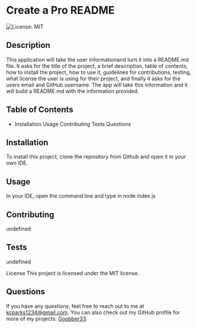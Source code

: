 # Create a Pro README

![License: MIT](https://img.shields.io/badge/License-MIT-yellow.svg)

## Description
  This application will take the user informationand turn it into a README.md file. It asks for the title of the project, a brief description, table of contents, how to install the project, how to use it, guidelines for contributions, testing, what license the user is using for their project, and finally it asks for the users email and GitHub username. The app will take this information and it will build a README.md with the information provided.

## Table of Contents
- Installation Usage Contributing Tests Questions

## Installation
To install this project, clone the repository from Github and open it in your own IDE.

## Usage
In your IDE, open the command line and type in node index.js

## Contributing
undefined

## Tests
undefined


  
  License
  This project is licensed under the MIT license.

## Questions
If you have any questions, feel free to reach out to me at kcparks1234@gmail.com. You can also check out my GitHub profile for more of my projects: [Goobber33](https://github.com/Goobber33).
